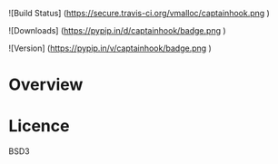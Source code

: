 
![Build Status] (https://secure.travis-ci.org/vmalloc/captainhook.png )


![Downloads] (https://pypip.in/d/captainhook/badge.png )

![Version] (https://pypip.in/v/captainhook/badge.png )

Overview
========


Licence
=======

BSD3


